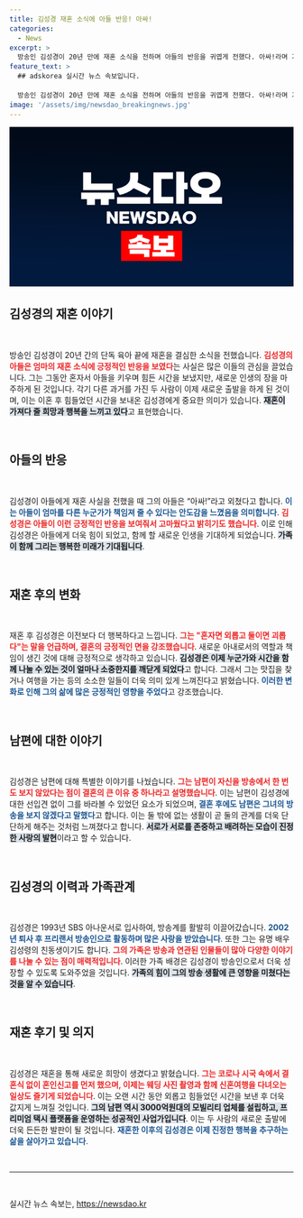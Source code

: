 ```yaml
---
title: 김성경 재혼 소식에 아들 반응! 아싸!
categories:
  - News
excerpt: >
  방송인 김성경이 20년 만에 재혼 소식을 전하며 아들의 반응을 귀엽게 전했다. 아싸!라며 기뻐한 아들과의 따뜻한 이야기, 행복한 재혼 생활의 비밀이 궁금하다면 클릭해주세요!
feature_text: >
  ## adskorea 실시간 뉴스 속보입니다.

  방송인 김성경이 20년 만에 재혼 소식을 전하며 아들의 반응을 귀엽게 전했다. 아싸!라며 기뻐한 아들과의 따뜻한 이야기, 행복한 재혼 생활의 비밀이 궁금하다면 클릭해주세요!
image: '/assets/img/newsdao_breakingnews.jpg'
---
```


<p><img src="/assets/img/newsdao_breakingnews.jpg" alt="adskorea 속보" /></p>

<h2 data-ke-size="size26">김성경의 재혼 이야기</h2>

<p data-ke-size="size16">&nbsp;</p>

<p data-ke-size="size16">방송인 김성경이 20년 간의 단독 육아 끝에 재혼을 결심한 소식을 전했습니다. <b><span style="color: #ee2323;">김성경의 아들은 엄마의 재혼 소식에 긍정적인 반응을 보였다</span></b>는 사실은 많은 이들의 관심을 끌었습니다. 그는 그동안 혼자서 아들을 키우며 힘든 시간을 보냈지만, 새로운 인생의 장을 마주하게 된 것입니다. 각기 다른 과거를 가진 두 사람이 이제 새로운 출발을 하게 된 것이며, 이는 이혼 후 힘들었던 시간을 보내온 김성경에게 중요한 의미가 있습니다. <b><span style="background-color: #21538527;">재혼이 가져다 줄 희망과 행복을 느끼고 있다</span></b>고 표현했습니다. </p>

<p data-ke-size="size16">&nbsp;</p>

<h2 data-ke-size="size26">아들의 반응</h2>

<p data-ke-size="size16">&nbsp;</p>

<p data-ke-size="size16">김성경이 아들에게 재혼 사실을 전했을 때 그의 아들은 “아싸!”라고 외쳤다고 합니다. <b><span style="color: #1a5490;">이는 아들이 엄마를 다른 누군가가 책임져 줄 수 있다는 안도감을 느꼈음을 의미합니다</span></b>. <b><span style="color: #ee2323;">김성경은 아들이 이런 긍정적인 반응을 보여줘서 고마웠다고 밝히기도 했습니다</span></b>. 이로 인해 김성경은 아들에게 더욱 힘이 되었고, 함께 할 새로운 인생을 기대하게 되었습니다. <b><span style="background-color: #21538527;">가족이 함께 그리는 행복한 미래가 기대됩니다</span></b>.</p>

<p data-ke-size="size16">&nbsp;</p>

<h2 data-ke-size="size26">재혼 후의 변화</h2>

<p data-ke-size="size16">&nbsp;</p>

<p data-ke-size="size16">재혼 후 김성경은 이전보다 더 행복하다고 느낍니다. <b><span style="color: #ee2323;">그는 "혼자면 외롭고 둘이면 괴롭다"는 말을 언급하며, 결혼의 긍정적인 면을 강조했습니다</span></b>. 새로운 아내로서의 역할과 책임이 생긴 것에 대해 긍정적으로 생각하고 있습니다. <b><span style="background-color: #21538527;">김성경은 이제 누군가와 시간을 함께 나눌 수 있는 것이 얼마나 소중한지를 깨닫게 되었다</span></b>고 합니다. 그래서 그는 맛집을 찾거나 여행을 가는 등의 소소한 일들이 더욱 의미 있게 느껴진다고 밝혔습니다. <b><span style="color: #1a5490;">이러한 변화로 인해 그의 삶에 많은 긍정적인 영향을 주었다</span></b>고 강조했습니다.</p>

<p data-ke-size="size16">&nbsp;</p>

<h2 data-ke-size="size26">남편에 대한 이야기</h2>

<p data-ke-size="size16">&nbsp;</p>

<p data-ke-size="size16">김성경은 남편에 대해 특별한 이야기를 나눴습니다. <b><span style="color: #ee2323;">그는 남편이 자신을 방송에서 한 번도 보지 않았다는 점이 결혼의 큰 이유 중 하나라고 설명했습니다</span></b>. 이는 남편이 김성경에 대한 선입견 없이 그를 바라볼 수 있었던 요소가 되었으며, <b><span style="color: #1a5490;">결혼 후에도 남편은 그녀의 방송을 보지 않겠다고 말했다</span></b>고 합니다. 이는 둘 밖에 없는 생활이 곧 둘의 관계를 더욱 단단하게 해주는 것처럼 느껴졌다고 합니다. <b><span style="background-color: #21538527;">서로가 서로를 존중하고 배려하는 모습이 진정한 사랑의 발현</span></b>이라고 할 수 있습니다.</p>

<p data-ke-size="size16">&nbsp;</p>

<h2 data-ke-size="size26">김성경의 이력과 가족관계</h2>

<p data-ke-size="size16">&nbsp;</p>

<p data-ke-size="size16">김성경은 1993년 SBS 아나운서로 입사하여, 방송계를 활발히 이끌어갔습니다. <b><span style="color: #1a5490;">2002년 퇴사 후 프리랜서 방송인으로 활동하며 많은 사랑을 받았습니다</span></b>. 또한 그는 유명 배우 김성령의 친동생이기도 합니다. <b><span style="color: #ee2323;">그의 가족은 방송과 연관된 인물들이 많아 다양한 이야기를 나눌 수 있는 점이 매력적입니다</span></b>. 이러한 가족 배경은 김성경이 방송인으로서 더욱 성장할 수 있도록 도와주었을 것입니다. <b><span style="background-color: #21538527;">가족의 힘이 그의 방송 생활에 큰 영향을 미쳤다는 것을 알 수 있습니다</span></b>.</p>

<p data-ke-size="size16">&nbsp;</p>

<h2 data-ke-size="size26">재혼 후기 및 의지</h2>

<p data-ke-size="size16">&nbsp;</p>

<p data-ke-size="size16">김성경은 재혼을 통해 새로운 희망이 생겼다고 밝혔습니다. <b><span style="color: #ee2323;">그는 코로나 시국 속에서 결혼식 없이 혼인신고를 먼저 했으며, 이제는 웨딩 사진 촬영과 함께 신혼여행을 다녀오는 일상도 즐기게 되었습니다</span></b>. 이는 오랜 시간 동안 외롭고 힘들었던 시간을 보낸 후 더욱 값지게 느껴질 것입니다. <b><span style="background-color: #21538527;">그의 남편 역시 3000억원대의 모빌리티 업체를 설립하고, 프리미엄 택시 플랫폼을 운영하는 성공적인 사업가입니다</span></b>. 이는 두 사람의 새로운 출발에 더욱 든든한 발판이 될 것입니다. <b><span style="color: #1a5490;">재혼한 이후의 김성경은 이제 진정한 행복을 추구하는 삶을 살아가고 있습니다</span></b>.</p>

<p data-ke-size="size16">&nbsp;</p>

<hr>

<p data-ke-size="size16">&nbsp;</p>

<p data-ke-size="size16"></p>
실시간 뉴스 속보는, <a href="https://newsdao.kr" rel="dofollow">https://newsdao.kr</a>


